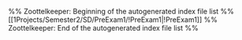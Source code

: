 %% Zoottelkeeper: Beginning of the autogenerated index file list  %%
 [[1Projects/Semester2/SD/PreExam1/!PreExam1|!PreExam1]]
%% Zoottelkeeper: End of the autogenerated index file list  %%
